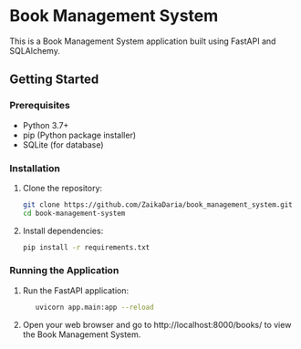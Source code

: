# Book Management System

This is a Book Management System application built using FastAPI and SQLAlchemy.

## Getting Started

### Prerequisites

- Python 3.7+
- pip (Python package installer)
- SQLite (for database)

### Installation

1. Clone the repository:

   ```bash
   git clone https://github.com/ZaikaDaria/book_management_system.git
   cd book-management-system

2. Install dependencies:

    ```bash
   pip install -r requirements.txt

### Running the Application

1. Run the FastAPI application:

    ```bash
       uvicorn app.main:app --reload

2. Open your web browser and go to http://localhost:8000/books/ to view the Book Management System.